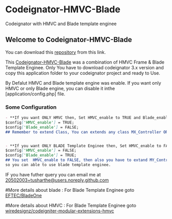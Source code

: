 # Codeignator-HMVC-Blade
Codeignator with HMVC and Blade template enginee


## Welcome to Codeignator-HMVC-Blade

You can download this  [repository](https://github.com/tusharthe/Codeignator-HMVC-Blade/) from this link.

This [Codeignator-HMVC-Blade](https://github.com/tusharthe/Codeignator-HMVC-Blade/) was a combination of HMVC Frame & Blade Template Enginee. Only You have to download codeignator 3.x version and copy this application folder to  your codeignator project and ready to Use. 

By Defalut HMVC and Blade template engine was enable. If you want only HMVC or only Blade engine,
 you can disable it inthe [application/config.php] file.


### Some Configuration
```markdown
- **If you want ONLY HMVC then, Set HMVC_enable to TRUE and Blade_enable to FALSE.**
$config['HMVC_enable'] = TRUE;
$config['Blade_enable'] = FALSE;
## Remember to extend Class, You can extends any class MX_Controller OR MY_Controller


- **If you want ONLY BLADE Template Enginee then, Set HMVC_enable to FALSE and Blade_enable to TRUE.**
$config['HMVC_enable'] = FALSE;
$config['Blade_enable'] = TRUE;
## You set  HMVC_enable to FALSE, then also you have to extand MY_Controller Class, 
so you can able to use blade template enginee.
```


IF you have futher query you can email me at 20502003+tusharthe@users.noreply.github.com

#More details about blade : 
For Blade Template Enginee goto [EFTEC/BladeOne](https://github.com/EFTEC/BladeOne)

#More details about HMVC : 
For Blade Template Enginee goto [wiredesignz/codeigniter-modular-extensions-hmvc](https://bitbucket.org/wiredesignz/codeigniter-modular-extensions-hmvc)

